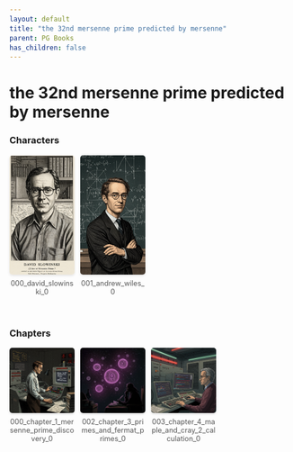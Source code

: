 ```yaml
---
layout: default
title: "the 32nd mersenne prime predicted by mersenne"
parent: PG Books
has_children: false
---
```



<style>
.image-gallery {
  display: flex;
  flex-wrap: wrap;
  justify-content: space-between;
  margin-bottom: 20px;
}

.image-row {
  display: flex;
  justify-content: flex-start;
  width: 100%;
  margin-bottom: 20px;
}

.image-item {
  width: 23%;
  margin-right: 2%;
  text-align: center;
}

.image-item:last-child {
  margin-right: 0;
}

.image-item img {
  width: 100%;
  height: auto;
  object-fit: cover;
  border-radius: 5px;
  box-shadow: 0 2px 4px rgba(0,0,0,0.1);
}

.image-item p {
  margin-top: 5px;
  font-size: 0.9em;
  color: #555;
}

.video-container {
  margin: 20px 0;
}
</style>


# the 32nd mersenne prime predicted by mersenne

<h3>Characters</h3>
<div class="image-gallery">
<div class="image-row">
  <div class="image-item">
    <img src="../../assets/pg_books_ai_generated_photos/the_32nd_mersenne_prime_predicted_by_mersenne/characters/000_david_slowinski_0.png" alt="000_david_slowinski_0">
    <p>000_david_slowinski_0</p>
  </div>
  <div class="image-item">
    <img src="../../assets/pg_books_ai_generated_photos/the_32nd_mersenne_prime_predicted_by_mersenne/characters/001_andrew_wiles_0.png" alt="001_andrew_wiles_0">
    <p>001_andrew_wiles_0</p>
  </div>
</div>
</div>

<h3>Chapters</h3>
<div class="image-gallery">
<div class="image-row">
  <div class="image-item">
    <img src="../../assets/pg_books_ai_generated_photos/the_32nd_mersenne_prime_predicted_by_mersenne/chapters/000_chapter_1_mersenne_prime_discovery_0.png" alt="000_chapter_1_mersenne_prime_discovery_0">
    <p>000_chapter_1_mersenne_prime_discovery_0</p>
  </div>
  <div class="image-item">
    <img src="../../assets/pg_books_ai_generated_photos/the_32nd_mersenne_prime_predicted_by_mersenne/chapters/002_chapter_3_primes_and_fermat_primes_0.png" alt="002_chapter_3_primes_and_fermat_primes_0">
    <p>002_chapter_3_primes_and_fermat_primes_0</p>
  </div>
  <div class="image-item">
    <img src="../../assets/pg_books_ai_generated_photos/the_32nd_mersenne_prime_predicted_by_mersenne/chapters/003_chapter_4_maple_and_cray_2_calculation_0.png" alt="003_chapter_4_maple_and_cray_2_calculation_0">
    <p>003_chapter_4_maple_and_cray_2_calculation_0</p>
  </div>
</div>
</div>
